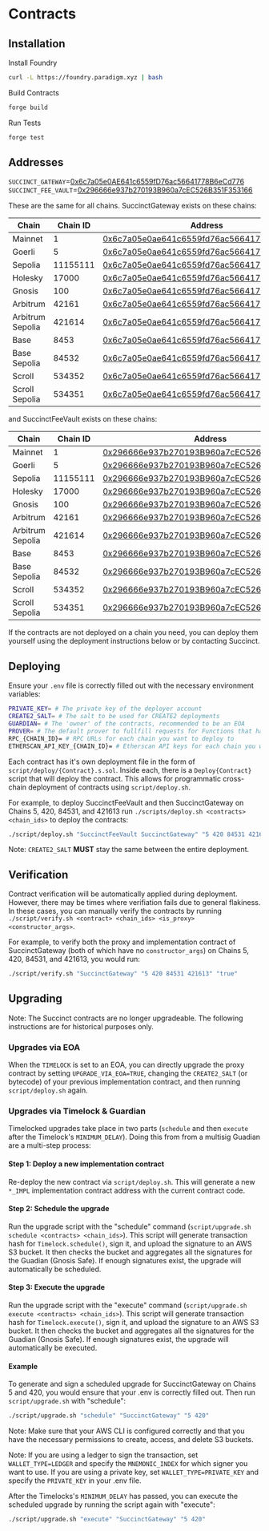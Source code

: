 # Contracts

## Installation

Install Foundry

```sh
curl -L https://foundry.paradigm.xyz | bash
```

Build Contracts

```sh
forge build
```

Run Tests

```sh
forge test
```

## Addresses

`SUCCINCT_GATEWAY`=[0x6c7a05e0AE641c6559fD76ac56641778B6eCd776](https://etherscan.io/address/0x6c7a05e0AE641c6559fD76ac56641778B6eCd776)
`SUCCINCT_FEE_VAULT`=[0x296666e937b270193B960a7cEC526B351F353166](https://etherscan.io/address/0x296666e937b270193B960a7cEC526B351F353166)

These are the same for all chains. SuccinctGateway exists on these chains:

| Chain            | Chain ID | Address                                                                                                          |
|------------------|----------|------------------------------------------------------------------------------------------------------------------|
| Mainnet          | 1        | [0x6c7a05e0ae641c6559fd76ac56641778b6ecd776](https://etherscan.io/address/0x6c7a05e0ae641c6559fd76ac56641778b6ecd776)                 |
| Goerli           | 5        | [0x6c7a05e0ae641c6559fd76ac56641778b6ecd776](https://goerli.etherscan.io/address/0x6c7a05e0ae641c6559fd76ac56641778b6ecd776)          |
| Sepolia          | 11155111 | [0x6c7a05e0ae641c6559fd76ac56641778b6ecd776](https://sepolia.etherscan.io/address/0x6c7a05e0ae641c6559fd76ac56641778b6ecd776)         |
| Holesky          | 17000    | [0x6c7a05e0ae641c6559fd76ac56641778b6ecd776](https://holesky.etherscan.io/address/0x6c7a05e0ae641c6559fd76ac56641778b6ecd776)         |
| Gnosis           | 100      | [0x6c7a05e0ae641c6559fd76ac56641778b6ecd776](https://gnosisscan.io/address/0x6c7a05e0ae641c6559fd76ac56641778b6ecd776)                |
| Arbitrum         | 42161    | [0x6c7a05e0ae641c6559fd76ac56641778b6ecd776](https://arbiscan.io/address/0x6c7a05e0ae641c6559fd76ac56641778b6ecd776)                  |
| Arbitrum Sepolia | 421614   | [0x6c7a05e0ae641c6559fd76ac56641778b6ecd776](https://sepolia.arbiscan.io/address/0x6c7a05e0ae641c6559fd76ac56641778b6ecd776)          |
| Base             | 8453     | [0x6c7a05e0ae641c6559fd76ac56641778b6ecd776](https://basescan.org/address/0x6c7a05e0ae641c6559fd76ac56641778b6ecd776)                 |
| Base Sepolia     | 84532    | [0x6c7a05e0ae641c6559fd76ac56641778b6ecd776](https://sepolia.basescan.org/address/0x6c7a05e0ae641c6559fd76ac56641778b6ecd776)         |
| Scroll           | 534352   | [0x6c7a05e0ae641c6559fd76ac56641778b6ecd776](https://scrollscan.com/address/0x6c7a05e0ae641c6559fd76ac56641778b6ecd776)               |
| Scroll Sepolia   | 534351   | [0x6c7a05e0ae641c6559fd76ac56641778b6ecd776](https://sepolia-blockscout.scroll.io/address/0x6c7a05e0ae641c6559fd76ac56641778b6ecd776) |

and SuccinctFeeVault exists on these chains:

| Chain            | Chain ID | Address                                                                                                          |
|------------------|----------|------------------------------------------------------------------------------------------------------------------|
| Mainnet          | 1        | [0x296666e937b270193B960a7cEC526B351F353166](https://etherscan.io/address/0x296666e937b270193B960a7cEC526B351F353166)                 |
| Goerli           | 5        | [0x296666e937b270193B960a7cEC526B351F353166](https://goerli.etherscan.io/address/0x296666e937b270193B960a7cEC526B351F353166)          |
| Sepolia          | 11155111 | [0x296666e937b270193B960a7cEC526B351F353166](https://sepolia.etherscan.io/address/0x296666e937b270193B960a7cEC526B351F353166)         |
| Holesky          | 17000    | [0x296666e937b270193B960a7cEC526B351F353166](https://holesky.etherscan.io/address/0x296666e937b270193B960a7cEC526B351F353166)         |
| Gnosis           | 100      | [0x296666e937b270193B960a7cEC526B351F353166](https://gnosisscan.io/address/0x296666e937b270193B960a7cEC526B351F353166)                |
| Arbitrum         | 42161    | [0x296666e937b270193B960a7cEC526B351F353166](https://arbiscan.io/address/0x296666e937b270193B960a7cEC526B351F353166)                  |
| Arbitrum Sepolia | 421614   | [0x296666e937b270193B960a7cEC526B351F353166](https://sepolia.arbiscan.io/address/0x296666e937b270193B960a7cEC526B351F353166)          |
| Base             | 8453     | [0x296666e937b270193B960a7cEC526B351F353166](https://basescan.org/address/0x296666e937b270193B960a7cEC526B351F353166)                 |
| Base Sepolia     | 84532    | [0x296666e937b270193B960a7cEC526B351F353166](https://sepolia.basescan.org/address/0x296666e937b270193B960a7cEC526B351F353166)         |
| Scroll           | 534352   | [0x296666e937b270193B960a7cEC526B351F353166](https://scrollscan.com/address/0x296666e937b270193B960a7cEC526B351F353166)               |
| Scroll Sepolia   | 534351   | [0x296666e937b270193B960a7cEC526B351F353166](https://sepolia-blockscout.scroll.io/address/0x296666e937b270193B960a7cEC526B351F353166) |

If the contracts are not deployed on a chain you need, you can deploy them yourself using the deployment instructions below or by contacting Succinct.

## Deploying

Ensure your `.env` file is correctly filled out with the necessary environment variables:

```sh
PRIVATE_KEY= # The private key of the deployer account
CREATE2_SALT= # The salt to be used for CREATE2 deployments
GUARDIAN= # The 'owner' of the contracts, recommended to be an EOA
PROVER= # The default prover to fullfill requests for Functions that have not opted for a different prover
RPC_{CHAIN_ID}= # RPC URLs for each chain you want to deploy to
ETHERSCAN_API_KEY_{CHAIN_ID}= # Etherscan API keys for each chain you want to deploy to
```

Each contract has it's own deployment file in the form of `script/deploy/{Contract}.s.sol`. Inside each, there is a `Deploy{Contract}` script that will deploy the contract. This allows for programmatic cross-chain deployment of contracts using `script/deploy.sh`.

For example, to deploy SuccinctFeeVault and then SuccinctGateway on Chains 5, 420, 84531, and 421613 run `./scripts/deploy.sh <contracts> <chain_ids>` to deploy the contracts:

```sh
./script/deploy.sh "SuccinctFeeVault SuccinctGateway" "5 420 84531 421613"
```

Note: `CREATE2_SALT` **MUST** stay the same between the entire deployment.

## Verification

Contract verification will be automatically applied during deployment. However, there may be times where verifiation fails due to general flakiness. In these cases, you can manually verify the contracts by running `./script/verify.sh <contract> <chain_ids> <is_proxy> <constructor_args>`.

For example, to verify both the proxy and implementation contract of SuccinctGateway (both of which have no `constructor_args`) on Chains 5, 420, 84531, and 421613, you would run:

```sh
./script/verify.sh "SuccinctGateway" "5 420 84531 421613" "true"
```

## Upgrading

Note: The Succinct contracts are no longer upgradeable. The following instructions are for historical purposes only.

### Upgrades via EOA

When the `TIMELOCK` is set to an EOA, you can directly upgrade the proxy contract by setting `UPGRADE_VIA_EOA=TRUE`, changing the `CREATE2_SALT` (or bytecode) of your previous implementation contract, and then running `script/deploy.sh` again.

### Upgrades via Timelock & Guardian

Timelocked upgrades take place in two parts (`schedule` and then `execute` after the Timelock's `MINIMUM_DELAY`). Doing this from from a multisig Guadian are a multi-step process:

#### Step 1: Deploy a new implementation contract

Re-deploy the new contract via `script/deploy.sh`. This will generate a new `*_IMPL` implementation contract address with the current contract code.

#### Step 2: Schedule the upgrade

Run the upgrade script with the "schedule" command (`script/upgrade.sh schedule <contracts> <chain_ids>`). This script will generate transaction hash for `Timelock.schedule()`, sign it, and upload the signature to an AWS S3 bucket. It then checks the bucket and aggregates all the signatures for the Guadian (Gnosis Safe). If enough signatures exist, the upgrade will automatically be scheduled.

#### Step 3: Execute the upgrade

Run the upgrade script with the "execute" command (`script/upgrade.sh execute <contracts> <chain_ids>`). This script will generate transaction hash for `Timelock.execute()`, sign it, and upload the signature to an AWS S3 bucket. It then checks the bucket and aggregates all the signatures for the Guadian (Gnosis Safe). If enough signatures exist, the upgrade will automatically be executed.

#### Example

To generate and sign a scheduled upgrade for SuccinctGateway on Chains 5 and 420, you would ensure that your .env is correctly filled out. Then run `script/upgrade.sh` with "schedule":

```sh
./script/upgrade.sh "schedule" "SuccinctGateway" "5 420"
```

Note: Make sure that your AWS CLI is configured correctly and that you have the necessary permissions to create, access, and delete S3 buckets.

Note: If you are using a ledger to sign the transaction, set `WALLET_TYPE=LEDGER` and specify the `MNEMONIC_INDEX` for which signer you want to use. If you are using a private key, set `WALLET_TYPE=PRIVATE_KEY` and specify the `PRIVATE_KEY` in your .env file.

After the Timelocks's `MINIMUM_DELAY` has passed, you can execute the scheduled upgrade by running the script again with "execute":

```sh
./script/upgrade.sh "execute" "SuccinctGateway" "5 420"
```
